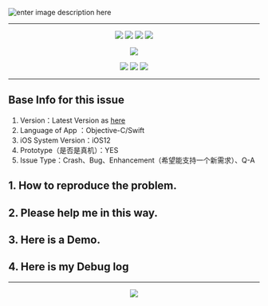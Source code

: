 
![enter image description here](http://i68.tinypic.com/ifyhoo.jpg)

----------


<p align="center">
<a href="https://github.com/ChenYilong/CYLTabBarController/blob/master/CYLTabBarController.podspec"><img src="https://img.shields.io/badge/Pod-GetLatestVersion-green.svg?style=flat"></a>
<a href=""><img src="https://img.shields.io/badge/Swift-compatible-orange.svg"></a>
<a href=""><img src="https://img.shields.io/badge/platform-iOS%208.0%2B-ff69b5152950834.svg"></a>
<a href="https://github.com/ChenYilong/CYLTabBarController/blob/master/LICENSE"><img src="https://img.shields.io/badge/license-MIT-green.svg?style=flat"></a>
</p>

<p align="center">
<a href="https://github.com/ChenYilong/iOSBlog/issues/21"><img src="https://img.shields.io/static/v1.svg?label=QQ%E3%80%81Telegram%20Group&color=blue&message=%E7%82%B9%E5%87%BB%E8%8E%B7%E5%8F%96QQ%E3%80%81Telegram%E7%BE%A4%E4%BF%A1%E6%81%AF&color=green"></a>
</p>

<p align="center">
<a href="https://twitter.com/stevechen1010"><img src="https://img.shields.io/twitter/url/http/shields.io.svg?style=social&maxAge=2592000"></a>
<a href="http://weibo.com/luohanchenyilong"><img src="http://i67.tinypic.com/wbulbr.jpg"></a>
</a><a href="https://t.me/CYLTabBarController"><img src="http://i66.tinypic.com/of2hbn.jpg"></a></a> 
</p>

----------


## Base Info for this issue 

<!--- 基本信息 -->

<!--- 每个类的第五行都标记有版本号，请贴出。 -->

 1. Version：Latest Version as [here](https://github.com/ChenYilong/CYLTabBarController/blob/master/CYLTabBarController.podspec) 
 2. Language of App ：Objective-C/Swift
 4. iOS System Version：iOS12
 5. Prototype（是否是真机）：YES
 6. Issue Type：Crash、Bug、Enhancement（希望能支持一个新需求）、Q-A

## 1. How to reproduce the problem.
<!--- 请详细描述下复现步骤。 -->

## 2. Please help me in this way.
<!--- 请详细描述下我需要怎么做才能符合你的需求。 -->

## 3. Here is a Demo. 

<!--- 尽量提供一个可以复现的Demo，我的邮箱：luohanchenyilong@163.com。或者前往 Telegram 群交流：https://t.me/iosobjc -->

## 4. Here is my Debug log

<!--- 请尽量提供详细的日志打印信息，控制台默认会有网络请求的打印信息，请将相关的日志贴出-->





----------

<p align="center"><a href="http://weibo.com/u/1692391497?s=6uyXnP" target="_blank"><img border="0" src="http://service.t.sina.com.cn/widget/qmd/1692391497/b46c844b/1.png"/></a></a>


